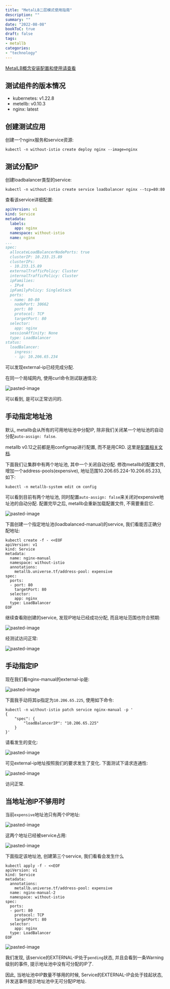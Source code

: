 ```yaml
---
title: "MetalLB二层模式使用指南"
description: ""
summary: ""
date: "2022-08-08"
bookToC: true
draft: false
tags:
- metallb
categories:
- "technology"
---
```


[MetalLB概念安装配置和使用请查看](/posts/2205/metalb)

## 测试组件的版本情况

- kubernetes: v1.22.8
- metellb: v0.10.3
- nginx: latest

## 创建测试应用

创建一个nginx服务和service资源:

```shell
kubectl -n without-istio create deploy nginx --image=nginx
```

## 测试分配IP

创建loadbalancer类型的service:

```shell
kubectl -n without-istio create service loadbalancer nginx --tcp=80:80
```

查看该service详细配置:

```yaml
apiVersion: v1
kind: Service
metadata:
  labels:
    app: nginx
  namespace: without-istio
  name: nginx
...
spec:
  allocateLoadBalancerNodePorts: true
  clusterIP: 10.233.15.89
  clusterIPs:
  - 10.233.15.89
  externalTrafficPolicy: Cluster
  internalTrafficPolicy: Cluster
  ipFamilies:
  - IPv4
  ipFamilyPolicy: SingleStack
  ports:
  - name: 80-80
    nodePort: 30662
    port: 80
    protocol: TCP
    targetPort: 80
  selector:
    app: nginx
  sessionAffinity: None
  type: LoadBalancer
status:
  loadBalancer:
    ingress:
    - ip: 10.206.65.234
```

可以发现external-ip已经完成分配.

在同一个局域网内, 使用curl命令测试联通情况:

![pasted-image](images/index/20220822163315.png)

可以看到, 是可以正常访问的.

## 手动指定地址池

默认, metallb会从所有的可用地址池中分配IP, 除非我们关闭某一个地址池的自动分配`auto-assign: false`.

metallb v0.12之前都是用configmap进行配置, 而不是用CRD. 这里是[配置相关文档](https://github.com/metallb/metallb/blob/v0.10.3/website/content/configuration/_index.md).

下面我们让集群中有两个地址池, 其中一个关闭自动分配. 修改metallb的配置文件, 增加一个address-pools(expensive), 地址范围10.206.65.224-10.206.65.233, 如下:

```shell
kubectl -n metallb-system edit cm config
```

可以看到目前有两个地址池, 同时配置`auto-assign: false`来关闭对expensive地址池的自动分配. 配置完毕之后, metallb会重新加载配置文件, 不需要重启它.

![pasted-image](images/index/20220822173024.png)

下面创建一个指定地址池(loadbalanced-manual)的service, 我们看能否正确分配地址:


```shell
kubectl create -f - <<EOF
apiVersion: v1
kind: Service
metadata:
  name: nginx-manual
  namespace: without-istio
  annotations:
    metallb.universe.tf/address-pool: expensive
spec:
  ports:
  - port: 80
    targetPort: 80
  selector:
    app: nginx
  type: LoadBalancer
EOF
```

继续查看刚创建的service, 发现IP地址已经成功分配, 而且地址范围也符合预期:

![pasted-image](images/index/20220822173653.png)

经测试访问正常:

![pasted-image](images/index/20220822173731.png)

## 手动指定IP

现在我们看nginx-manual的external-ip是:

![pasted-image](images/index/20220824132218.png)

下面我手动将其ip指定为`10.206.65.225`, 使用如下命令:

```shell
kubectl -n without-istio patch service nginx-manual -p '
{
    "spec": {
        "loadBalancerIP": "10.206.65.225"
    }
}'
```

请看发生的变化:

![pasted-image](images/index/20220824132351.png)

可见external-ip地址按照我们的要求发生了变化. 下面测试下请求连通性:

![pasted-image](images/index/20220824132447.png)

访问正常.

## 当地址池IP不够用时

当前`expensive`地址池只有两个IP地址:

![pasted-image](images/index/20220830113703.png)

这两个地址已经被service占用:

![pasted-image](images/index/20220830114116.png)

下面指定该地址池, 创建第三个service, 我们看看会发生什么

```shell
kubectl apply -f - <<EOF
apiVersion: v1
kind: Service
metadata:
  annotations:
    metallb.universe.tf/address-pool: expensive
  name: nginx-manual-2
  namespace: without-istio
spec:
  ports:
  - port: 80
    protocol: TCP
    targetPort: 80
  selector:
    app: nginx
  type: LoadBalancer
EOF
```

![pasted-image](images/index/20220830114342.png)

我们发现, 该service的EXTERNAL-IP处于`pending`状态, 并且会看到一条Warning级别的事件, 提示地址池中没有可分配的IP了.

因此, 当地址池中IP数量不够用的时候, Service的EXTERNAL-IP会处于挂起状态, 并发送事件提示地址池中无可分配IP地址.